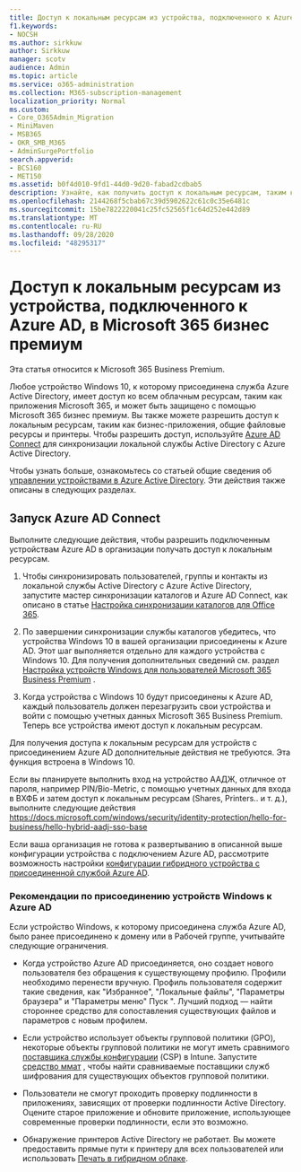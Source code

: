 ```yaml
---
title: Доступ к локальным ресурсам из устройства, подключенного к Azure AD, в Microsoft 365 Business
f1.keywords:
- NOCSH
ms.author: sirkkuw
author: Sirkkuw
manager: scotv
audience: Admin
ms.topic: article
ms.service: o365-administration
ms.collection: M365-subscription-management
localization_priority: Normal
ms.custom:
- Core_O365Admin_Migration
- MiniMaven
- MSB365
- OKR_SMB_M365
- AdminSurgePortfolio
search.appverid:
- BCS160
- MET150
ms.assetid: b0f4d010-9fd1-44d0-9d20-fabad2cdbab5
description: Узнайте, как получить доступ к локальным ресурсам, таким как бизнес-приложения, общие файловые ресурсы и принтеры из Azure Active Directory, подключенной к устройству Windows 10.
ms.openlocfilehash: 2144268f5cbab67c39d5902622c61c0c35e6481c
ms.sourcegitcommit: 15be7822220041c25fc52565f1c64d252e442d89
ms.translationtype: MT
ms.contentlocale: ru-RU
ms.lasthandoff: 09/28/2020
ms.locfileid: "48295317"
---
```

# <a name="access-on-premises-resources-from-an-azure-ad-joined-device-in-microsoft-365-business-premium"></a>Доступ к локальным ресурсам из устройства, подключенного к Azure AD, в Microsoft 365 бизнес премиум

Эта статья относится к Microsoft 365 Business Premium.

Любое устройство Windows 10, к которому присоединена служба Azure Active Directory, имеет доступ ко всем облачным ресурсам, таким как приложения Microsoft 365, и может быть защищено с помощью Microsoft 365 бизнес премиум. Вы также можете разрешить доступ к локальным ресурсам, таким как бизнес-приложения, общие файловые ресурсы и принтеры. Чтобы разрешить доступ, используйте [Azure AD Connect](https://docs.microsoft.com/azure/active-directory/connect/active-directory-aadconnect) для синхронизации локальной службы Active Directory с Azure Active Directory. 

Чтобы узнать больше, ознакомьтесь со статьей общие сведения об [управлении устройствами в Azure Active Directory](https://docs.microsoft.com/azure/active-directory/device-management-introduction).
Эти действия также описаны в следующих разделах.
 
## <a name="run-azure-ad-connect"></a>Запуск Azure AD Connect

Выполните следующие действия, чтобы разрешить подключенным устройствам Azure AD в организации получать доступ к локальным ресурсам.
  
1. Чтобы синхронизировать пользователей, группы и контакты из локальной службы Active Directory с Azure Active Directory, запустите мастер синхронизации каталогов и Azure AD Connect, как описано в статье [Настройка синхронизации каталогов для Office 365](https://docs.microsoft.com/microsoft-365/enterprise/set-up-directory-synchronization).
    
2. По завершении синхронизации службы каталогов убедитесь, что устройства Windows 10 в вашей организации присоединены к Azure AD. Этот шаг выполняется отдельно для каждого устройства с Windows 10. Для получения дополнительных сведений см. раздел [Настройка устройств Windows для пользователей Microsoft 365 Business Premium](set-up-windows-devices.md) . 
    
3. Когда устройства с Windows 10 будут присоединены к Azure AD, каждый пользователь должен перезагрузить свои устройства и войти с помощью учетных данных Microsoft 365 Business Premium. Теперь все устройства имеют доступ к локальным ресурсам.
    
Для получения доступа к локальным ресурсам для устройств с присоединением Azure AD дополнительные действия не требуются. Эта функция встроена в Windows 10. 

Если вы планируете выполнить вход на устройство ААДЖ, отличное от пароля, например PIN/Bio-Metric, с помощью учетных данных для входа в ВХФБ и затем доступ к локальным ресурсам (Shares, Printers.. и т. д.), выполните следующие действия https://docs.microsoft.com/windows/security/identity-protection/hello-for-business/hello-hybrid-aadj-sso-base
  
Если ваша организация не готова к развертыванию в описанной выше конфигурации устройства с подключением Azure AD, рассмотрите возможность настройки [конфигурации гибридного устройства с присоединенной службой Azure AD](manage-windows-devices.md).
  
### <a name="considerations-when-you-join-windows-devices-to-azure-ad"></a>Рекомендации по присоединению устройств Windows к Azure AD

Если устройство Windows, к которому присоединена служба Azure AD, было ранее присоединено к домену или в Рабочей группе, учитывайте следующие ограничения.
  
- Когда устройство Azure AD присоединяется, оно создает нового пользователя без обращения к существующему профилю. Профили необходимо перенести вручную. Профиль пользователя содержит такие сведения, как "Избранное", "Локальные файлы", "Параметры браузера" и "Параметры меню" Пуск ". Лучший подход — найти стороннее средство для сопоставления существующих файлов и параметров с новым профилем.

- Если устройство использует объекты групповой политики (GPO), некоторые объекты групповой политики не могут иметь сравнимого [поставщика службы конфигурации](https://docs.microsoft.com/windows/configuration/provisioning-packages/how-it-pros-can-use-configuration-service-providers) (CSP) в Intune. Запустите [средство ммат](https://www.microsoft.com/download/details.aspx?id=45520) , чтобы найти сравниваемые поставщики служб шифрования для существующих объектов групповой политики.

- Пользователи не смогут проходить проверку подлинности в приложениях, зависящих от проверки подлинности Active Directory. Оцените старое приложение и обновите приложение, использующее современные проверки подлинности, если это возможно.

- Обнаружение принтеров Active Directory не работает. Вы можете предоставить прямые пути к принтеру для всех пользователей или использовать [Печать в гибридном облаке](https://docs.microsoft.com/windows-server/administration/hybrid-cloud-print/hybrid-cloud-print-deploy).
